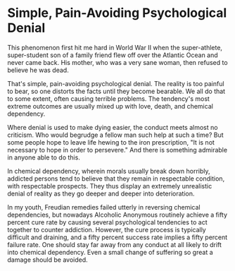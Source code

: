 # Simple, Pain-Avoiding Psychological Denial

This phenomenon first hit me hard in World War II when the super-athlete, super-student son of a family friend flew off over the Atlantic Ocean and never came back. His mother, who was a very sane woman, then refused to believe he was dead.

That's simple, pain-avoiding psychological denial. The reality is too painful to bear, so one distorts the facts until they become bearable. We all do that to some extent, often causing terrible problems. The tendency's most extreme outcomes are usually mixed up with love, death, and chemical dependency.

Where denial is used to make dying easier, the conduct meets almost no criticism. Who would begrudge a fellow man such help at such a time? But some people hope to leave life hewing to the iron prescription, "It is not necessary to hope in order to persevere." And there is something admirable in anyone able to do this.

In chemical dependency, wherein morals usually break down horribly, addicted persons tend to believe that they remain in respectable condition, with respectable prospects. They thus display an extremely unrealistic denial of reality as they go deeper and deeper into deterioration.

In my youth, Freudian remedies failed utterly in reversing chemical dependencies, but nowadays Alcoholic Anonymous routinely achieve a fifty percent cure rate by causing several psychological tendencies to act together to counter addiction. However, the cure process is typically difficult and draining, and a fifty percent success rate implies a fifty percent failure rate. One should stay far away from any conduct at all likely to drift into chemical dependency. Even a small change of suffering so great a damage should be avoided.